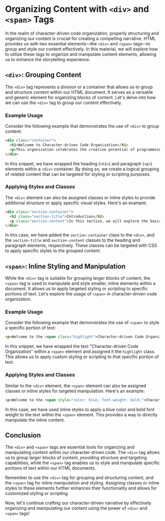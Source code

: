 # Organizing Content with `<div>` and `<span>` Tags

In the realm of character-driven code organization, properly structuring and organizing our content is crucial for creating a compelling narrative. HTML provides us with two essential elements—the `<div>` and `<span>` tags—to group and style our content effectively. In this material, we will explore how to utilize these tags to organize and manipulate content elements, allowing us to enhance the storytelling experience.

## `<div>`: Grouping Content

The `<div>` tag represents a division or a container that allows us to group and structure content within our HTML document. It serves as a versatile and generic element for organizing blocks of content. Let's delve into how we can use the `<div>` tag to group our content effectively.

### Example Usage

Consider the following example that demonstrates the use of `<div>` to group content:

```html
<div class="container">
  <h1>Welcome to Character-driven Code Organization</h1>
  <p>This organization celebrates the creative potential of programming through storytelling.</p>
</div>
```

In this snippet, we have wrapped the heading (`<h1>`) and paragraph (`<p>`) elements within a `<div>` container. By doing so, we create a logical grouping of related content that can be targeted for styling or scripting purposes.

### Applying Styles and Classes

The `<div>` element can also be assigned classes or inline styles to provide additional structure or apply specific visual styles. Here's an example:

```html
<div class="section-container">
  <h2 class="section-title">Introduction</h2>
  <p class="section-content">In this section, we will explore the basics of character-driven code organization.</p>
</div>
```

In this case, we have added the `section-container` class to the `<div>`, and the `section-title` and `section-content` classes to the heading and paragraph elements, respectively. These classes can be targeted with CSS to apply specific styles to the grouped content.

## `<span>`: Inline Styling and Manipulation

While the `<div>` tag is suitable for grouping larger blocks of content, the `<span>` tag is used to manipulate and style smaller, inline elements within a document. It allows us to apply targeted styling or scripting to specific portions of text. Let's explore the usage of `<span>` in character-driven code organization.

### Example Usage

Consider the following example that demonstrates the use of `<span>` to style a specific portion of text:

```html
<p>Welcome to the <span class="highlight">Character-driven Code Organization</span>. Here, we combine storytelling with programming to create captivating software experiences.</p>
```

In this snippet, we have wrapped the text "Character-driven Code Organization" within a `<span>` element and assigned it the `highlight` class. This allows us to apply custom styling or scripting to that specific portion of text.

### Applying Styles and Classes

Similar to the `<div>` element, the `<span>` element can also be assigned classes or inline styles for targeted manipulation. Here's an example:

```html
<p>Welcome to the <span style="color: blue; font-weight: bold;">Character-driven Code Organization</span>. Here, we combine storytelling with programming to create captivating software experiences.</p>
```

In this case, we have used inline styles to apply a blue color and bold font weight to the text within the `<span>` element. This provides a way to directly manipulate the inline content.

## Conclusion

The `<div>` and `<span>` tags are essential tools for organizing and manipulating content within our character-driven code. The `<div>` tag allows us to group larger blocks of content, providing structure and targeting capabilities, while the `<span>` tag enables us to style and manipulate specific portions of text within our HTML documents.

Remember to use the `<div>` tag for grouping and structuring content, and the `<span>` tag for inline manipulation and styling. Assigning classes or inline styles to these elements further enhances their functionality and allows for customized styling or scripting.

Now, let's continue crafting our character-driven narrative by effectively organizing and manipulating our content using the power of `<div>` and `<span>` tags!
